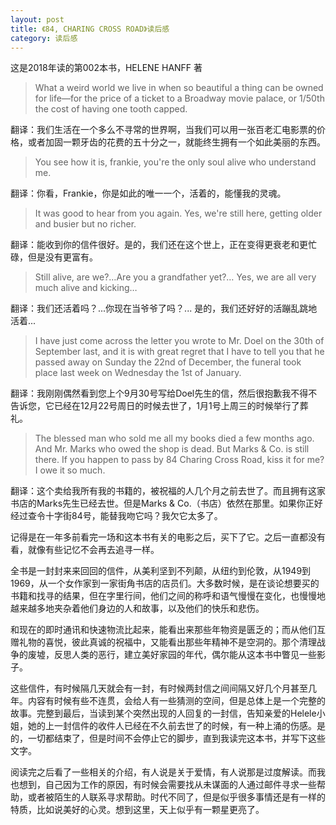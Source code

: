 ```yaml
---
layout: post
title: 《84, CHARING CROSS ROAD》读后感
category: 读后感
---
```

这是2018年读的第002本书，HELENE HANFF 著

>What a weird world we live in when so beautiful a thing can be owned for life—for the price of a ticket to a Broadway movie palace, or 1/50th the cost of having one tooth capped.

翻译：我们生活在一个多么不寻常的世界啊，当我们可以用一张百老汇电影票的价格，或者加固一颗牙齿的花费的五十分之一，就能终生拥有一个如此美丽的东西。

>You see how it is, frankie, you're the only soul alive who understand me.

翻译：你看，Frankie，你是如此的唯一一个，活着的，能懂我的灵魂。

>It was good to hear from you again. Yes, we're still here, getting older and busier but no richer.

翻译：能收到你的信件很好。是的，我们还在这个世上，正在变得更衰老和更忙碌，但是没有更富有。

>Still alive, are we?…Are you a grandfather yet?…
Yes, we are all very much alive and kicking…

翻译：我们还活着吗？...你现在当爷爷了吗？...
是的，我们还好好的活蹦乱跳地活着...

>I have just come across the letter you wrote to Mr. Doel on the 30th of September last, and it is with great regret that I have to tell you that he passed away on Sunday the 22nd of December, the funeral took place last week on Wednesday the 1st of January.

翻译：我刚刚偶然看到您上个9月30号写给Doel先生的信，然后很抱歉我不得不告诉您，它已经在12月22号周日的时候去世了，1月1号上周三的时候举行了葬礼。

>The blessed man who sold me all my books died a few months ago. And Mr. Marks who owed the shop is dead. But Marks & Co. is still there. If you happen to pass by 84 Charing Cross Road, kiss it for me? I owe it so much.

翻译：这个卖给我所有我的书籍的，被祝福的人几个月之前去世了。而且拥有这家书店的Marks先生已经去世。但是Marks & Co.（书店）依然在那里。如果你正好经过查令十字街84号，能替我吻它吗？我欠它太多了。

记得是在一年多前看完一场和这本书有关的电影之后，买下了它。之后一直都没有看，就像有些记忆不会再去追寻一样。

全书是一封封来来回回的信件，从美利坚到不列颠，从纽约到伦敦，从1949到1969，从一个女作家到一家街角书店的店员们。大多数时候，是在谈论想要买的书籍和找寻的结果，但在字里行间，他们之间的称呼和语气慢慢在变化，也慢慢地越来越多地夹杂着他们身边的人和故事，以及他们的快乐和悲伤。

和现在的即时通讯和快速物流比起来，能看出来那些年物资是匮乏的；而从他们互赠礼物的喜悦，彼此真诚的祝福中，又能看出那些年精神不是空洞的。那个清理战争的废墟，反思人类的恶行，建立美好家园的年代，偶尔能从这本书中瞥见一些影子。

这些信件，有时候隔几天就会有一封，有时候两封信之间间隔又好几个月甚至几年。内容有时候有些不连贯，会给人有一些猜测的空间，但是总体上是一个完整的故事。完整到最后，当读到某个突然出现的人回复的一封信，告知亲爱的Helele小姐，她的上一封信件的收件人已经在不久前去世了的时候，有一种上涌的伤感。是的，一切都结束了，但是时间不会停止它的脚步，直到我读完这本书，并写下这些文字。

阅读完之后看了一些相关的介绍，有人说是关于爱情，有人说那是过度解读。而我也想到，自己因为工作的原因，有时候会需要找从未谋面的人通过邮件寻求一些帮助，或者被陌生的人联系寻求帮助。时代不同了，但是似乎很多事情还是有一样的特质，比如说美好的心灵。想到这里，天上似乎有一颗星更亮了。